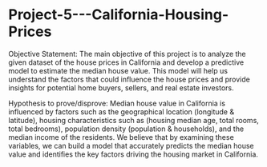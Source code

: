 # Project-5---California-Housing-Prices

Objective Statement: The main objective of this project is to analyze the given dataset of the house prices in California and develop a predictive model to estimate the median house value. This model will help us understand the factors that could influence the house prices and provide insights for potential home buyers, sellers, and real estate investors. 

Hypothesis to prove/disprove: Median house value in California is influenced by factors such as the geographical location (longitude & latitude), housing characteristics such as (housing median age, total rooms, total bedrooms), population density (population & households), and the median income of the residents. We believe that by examining these variables, we can build a model that accurately predicts the median house value and identifies the key factors driving the housing market in California. 
